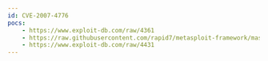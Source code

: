 ```yaml
---
id: CVE-2007-4776
pocs:
    - https://www.exploit-db.com/raw/4361
    - https://raw.githubusercontent.com/rapid7/metasploit-framework/master/modules/exploits/windows/fileformat/ms_visual_basic_vbp.rb
    - https://www.exploit-db.com/raw/4431
---
```

